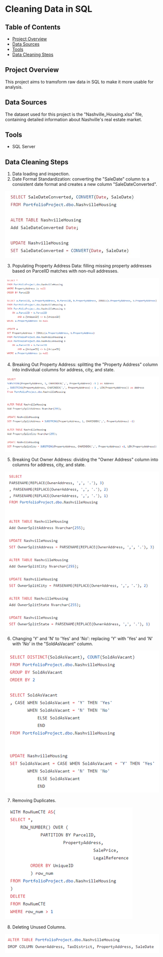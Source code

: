 # Cleaning Data in SQL

<h2>Table of Contents</h2>

- [Project Overview](#project-overview)
- [Data Sources](#data-sources)
- [Tools](#tools)
- [Data Cleaning Steps](#data-cleaning-steps)

<h2>Project Overview</h2>
This project aims to tramsform raw data in SQL to make it more usable for analysis.

<h2>Data Sources</h2>
The dataset used for this project is the "Nashville_Housing.xlsx" file, containing detailed information about Nashville's real estate market.

<h2>Tools</h2>

- SQL Server

<h2>Data Cleaning Steps</h2>

1. Data loading and inspection.
2. Date Format Standardization: converting the "SaleDate" column to a consistent date format and creates a new column "SaleDateConverted".

![](Standardizing_Date_Format.jpg)

3. Populating Property Address Data: filling missing property addresses based on ParcelID matches with non-null addresses.

![](Populating_Property_Address_Data.jpg)

4. Breaking Out Property Address: splitting the "Property Address" column into individual columns for address, city, and state.

![](Property_Address.jpg)

5. Breaking Out Owner Address: dividing the "Owner Address" column into columns for address, city, and state.

![](Owner_Address.jpg)

6. Changing 'Y' and 'N' to 'Yes' and 'No': replacing 'Y' with 'Yes' and 'N' with 'No' in the "SoldAsVacant" column.

![](Changing_Y_N.jpg)

7. Removing Duplicates.

![](Removing_Duplicates.jpg)

8. Deleting Unused Columns.

![](Deleting_Columns.jpg)

